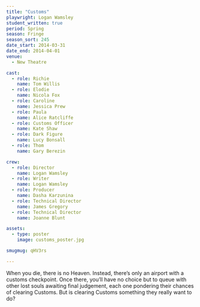 ```yaml
---
title: "Customs"
playwright: Logan Wamsley
student_written: true
period: Spring
season: Fringe
season_sort: 245
date_start: 2014-03-31
date_end: 2014-04-01
venue:
  - New Theatre

cast:
  - role: Richie
    name: Tom Willis
  - role: Elodie
    name: Nicola Fox
  - role: Caroline
    name: Jessica Prew
  - role: Paula
    name: Alice Ratcliffe
  - role: Customs Officer
    name: Kate Shaw
  - role: Dark Figure
    name: Lucy Bonsall
  - role: Thom
    name: Gary Berezin

crew:
  - role: Director
    name: Logan Wamsley
  - role: Writer
    name: Logan Wamsley
  - role: Producer
    name: Dasha Karzunina
  - role: Technical Director
    name: James Gregory
  - role: Technical Director
    name: Joanne Blunt

assets:
  - type: poster
    image: customs_poster.jpg

smugmug: qHV3rs

---
```


When you die, there is no Heaven. Instead, there’s only an airport with a customs checkpoint. Once there, you’ll have no choice but to queue with other lost souls awaiting final judgement, each one pondering their chances of clearing Customs. But is clearing Customs something they really want to do?
